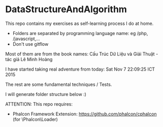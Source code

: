 # DataStructureAndAlgorithm

This repo contains my exercises as self-learning process I do at home.
  - Folders are separated by programming language name: eg /php, /javascript,...
  - Don't use gitflow

Most of them are from the book names: Cấu Trúc Dữ Liệu và Giải Thuật - tác giả Lê Minh Hoàng

I have started taking real adventure from today: Sat Nov  7 22:09:25 ICT 2015


The rest are some fundamental techniques / Tests.

I will generate folder structure below :)


ATTENTION:
This repo requires:  
 - Phalcon Framework Extension: https://github.com/phalcon/cphalcon (for \Phalcon\Loader)
